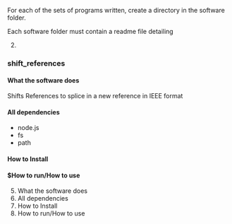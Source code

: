 For each of the sets of programs written, create a directory in the software folder. 

Each software folder must contain a readme file detailing

2. 
### shift_references
#### What the software does
Shifts References to splice in a new reference in IEEE format
#### All dependencies
 - node.js
 - fs
 - path
#### How to Install
#### $How to run/How to use

5. What the software does
6. All dependencies
7. How to Install
8. How to run/How to use
